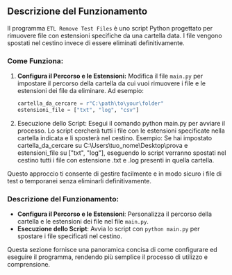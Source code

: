 ## Descrizione del Funzionamento

Il programma `ETL Remove Test Files` è uno script Python progettato per rimuovere file con estensioni specifiche da una cartella data. I file vengono spostati nel cestino invece di essere eliminati definitivamente.

### Come Funziona:

1. **Configura il Percorso e le Estensioni:**
   Modifica il file `main.py` per impostare il percorso della cartella da cui vuoi rimuovere i file e le estensioni dei file da eliminare. Ad esempio:
   
   ```python
   cartella_da_cercare = r"C:\path\to\your\folder"
   estensioni_file = ["txt", "log", "csv"]
2. Esecuzione dello Script:
Esegui il comando python main.py per avviare il processo. Lo script cercherà tutti i file con le estensioni specificate nella cartella indicata e li sposterà nel cestino.
Esempio:
Se hai impostato cartella_da_cercare su C:\Users\tuo_nome\Desktop\prova e estensioni_file su ["txt", "log"], eseguendo lo script verranno spostati nel cestino tutti i file con estensione .txt e .log presenti in quella cartella.

Questo approccio ti consente di gestire facilmente e in modo sicuro i file di test o temporanei senza eliminarli definitivamente.

### Descrizione del Funzionamento:
- **Configura il Percorso e le Estensioni**: Personalizza il percorso della cartella e le estensioni dei file nel file `main.py`.
- **Esecuzione dello Script**: Avvia lo script con `python main.py` per spostare i file specificati nel cestino.

Questa sezione fornisce una panoramica concisa di come configurare ed eseguire il programma, rendendo più semplice il processo di utilizzo e comprensione.
